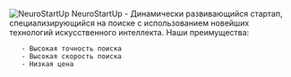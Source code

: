 ![NeuroStartUp](https://github.com/netology-ds-team/git-homeworks/blob/main/1_self/logo.png)
NeuroStartUp - Динамически развивающийся стартап, специализирующийся на поиске с использованием новейших технологий искусственного интеллекта. Наши преимущества:

       - Высокая точность поиска
       - Высокая скорость поиска
       - Низкая цена
